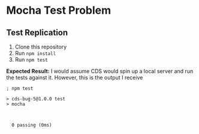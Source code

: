 # Mocha Test Problem

## Test Replication
1. Clone this repository
2. Run `npm install`
3. Run `npm test`

**Expected Result:** I would assume CDS would spin up a local server and run the tests against it. However, this is the output I receive
```commandline
; npm test

> cds-bug-5@1.0.0 test
> mocha



  0 passing (0ms)
```